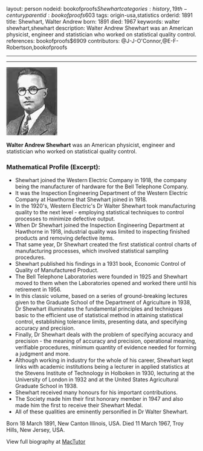 layout: person
nodeid: bookofproofs$Shewhart
categories: history,19th-century
parentid: bookofproofs$603
tags: origin-usa,statistics
orderid: 1891
title: Shewhart, Walter Andrew
born: 1891
died: 1967
keywords: walter shewhart,shewhart
description: Walter Andrew Shewhart was an American physicist, engineer and statistician who worked on statistical quality control.
references: bookofproofs$6909
contributors: @J-J-O'Connor,@E-F-Robertson,bookofproofs

---



---

![Shewhart.jpg](https://github.com/bookofproofs/bookofproofs.github.io/blob/main/_sources/_assets/images/portraits/Shewhart.jpg?raw=true)

**Walter Andrew Shewhart** was an American physicist, engineer and statistician who worked on statistical quality control.

### Mathematical Profile (Excerpt):
* Shewhart joined the Western Electric Company in 1918, the company being the manufacturer of hardware for the Bell Telephone Company.
* It was the Inspection Engineering Department of the Western Electric Company at Hawthorne that Shewhart joined in 1918.
* In the 1920's, Western Electric's Dr Walter Shewhart took manufacturing quality to the next level - employing statistical techniques to control processes to minimize defective output.
* When Dr Shewhart joined the Inspection Engineering Department at Hawthorne in 1918, industrial quality was limited to inspecting finished products and removing defective items.
* That same year, Dr Shewhart created the first statistical control charts of manufacturing processes, which involved statistical sampling procedures.
* Shewhart published his findings in a 1931 book, Economic Control of Quality of Manufactured Product.
* The Bell Telephone Laboratories were founded in 1925 and Shewhart moved to them when the Laboratories opened and worked there until his retirement in 1956.
* In this classic volume, based on a series of ground-breaking lectures given to the Graduate School of the Department of Agriculture in 1938, Dr Shewhart illuminates the fundamental principles and techniques basic to the efficient use of statistical method in attaining statistical control, establishing tolerance limits, presenting data, and specifying accuracy and precision.
* Finally, Dr Shewhart deals with the problem of specifying accuracy and precision - the meaning of accuracy and precision, operational meaning, verifiable procedures, minimum quantity of evidence needed for forming a judgment and more.
* Although working in industry for the whole of his career, Shewhart kept links with academic institutions being a lecturer in applied statistics at the Stevens Institute of Technology in Holboken in 1930, lecturing at the University of London in 1932 and at the United States Agricultural Graduate School in 1938.
* Shewhart received many honours for his important contributions.
* The Society made him their first honorary member in 1947 and also made him the first to receive their Shewhart Medal.
* All of these qualities are eminently personified in Dr Walter Shewhart.

Born 18 March 1891, New Canton Illinois, USA. Died 11 March 1967, Troy Hills, New Jersey, USA.

View full biography at [MacTutor](https://mathshistory.st-andrews.ac.uk/Biographies/Shewhart/)
